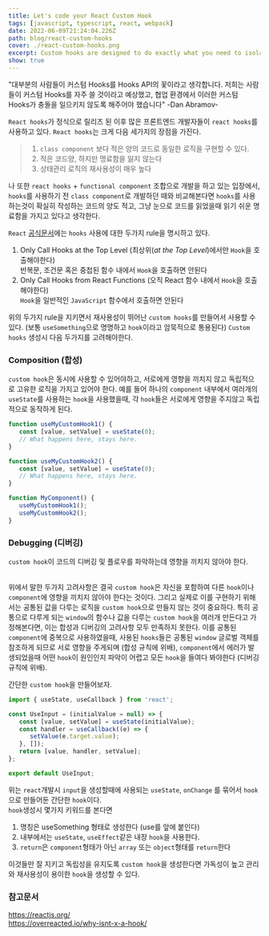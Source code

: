 ```yaml
---
title: Let's code your React Custom Hook
tags: [javascript, typescript, react, webpack]
date: 2022-06-09T21:24:04.226Z
path: blog/react-custom-hooks
cover: ./react-custom-hooks.png
excerpt: Custom hooks are designed to do exactly what you need to isolate and reuse its logic
show: true
---
```



<div class="quote">"대부분의 사람들이 커스텀 Hooks를 Hooks API의 꽃이라고 생각합니다. 저희는 사람들이 커스텀 Hooks를 자주 쓸 것이라고 예상했고, 협업 환경에서 이러한 커스텀 Hooks가 충돌을 일으키지 않도록 해주어야 했습니다" -Dan Abramov-</div>

`React hooks`가 정식으로 릴리즈 된 이후 많은 프론트엔드 개발자들이 `react hooks`를 사용하고 있다. `React hooks`는 크게 다음 세가지의 장점을 가진다.

> 1. `class component` 보다 적은 양의 코드로 동일한 로직을 구현할 수 있다.  
> 2. 적은 코드양, 하지만 명료함을 잃지 않는다   
> 3. 상태관리 로직의 재사용성이 매우 높다    

나 또한 `react hooks` + `functional component` 조합으로 개발을 하고 있는 입장에서, `hooks`를 사용하기 전 `class component`로 개발하던 때와 비교해본다면 `hooks`를 사용하는것이 확실히 작성하는 코드의 양도 적고, 그냥 눈으로 코드를 읽었을때 읽기 쉬운 명료함을 가지고 있다고 생각한다.   

`React` <a href="https://reactjs.org/" rel="noopener noreferrer">공식문서</a>에는 `hooks` 사용에 대한 두가지 rule을 명시하고 있다.
1. Only Call Hooks at the Top Level (최상위(*at the Top Level*)에서만 `Hook`을 호출해야한다)  
   반복문, 조건문 혹은 중첩된 함수 내에서 `Hook`을 호출하면 안된다
2. Only Call Hooks from React Functions (오직 React 함수 내에서 `Hook`을 호출해야한다)  
   `Hook`을 일반적인 `JavaScript` 함수에서 호출하면 안된다

위의 두가지 rule을 지키면서 재사용성이 뛰어난 `custom hooks`를 만들어서 사용할 수 있다. (보통 `useSomething`으로 명명하고 `hook`이라고 암묵적으로 통용된다) `Custom hooks` 생성시 다음 두가지를 고려해야한다.

### Composition (합성)  
`custom hook`은 동시에 사용할 수 있어야하고, 서로에게 영향을 끼치지 않고 독립적으로 고유한 로직을 가지고 있어야 한다. 예를 들어 하나의 `component` 내부에서 여러개의 `useState`를 사용하는 `hook`을 사용했을때, 각 `hook`들은 서로에게 영향을 주지않고 독립적으로 동작하게 된다.
```javascript
function useMyCustomHook1() {
   const [value, setValue] = useState(0);
   // What happens here, stays here.
}

function useMyCustomHook2() {
   const [value, setValue] = useState(0);
   // What happens here, stays here.
}

function MyComponent() {
   useMyCustomHook1();
   useMyCustomHook2();
}
```

### Debugging (디버깅)
`custom hook`이 코드의 디버깅 및 플로우를 파악하는데 영향을 끼치지 않아야 한다.
<br/><br/>

위에서 말한 두가지 고려사항은 결국 `custom hook`은 자신을 포함하여 다른 `hook`이나 `component`에 영향을 끼치지 않아야 한다는 것이다. 그리고 실제로 이를 구현하기 위해서는 공통된 값을 다루는 로직을 `custom hook`으로 만들지 않는 것이 중요하다. 특히 공통으로 다루게 되는 `window`의 함수나 값을 다루는 `custom hook`을 여러개 만든다고 가정해본다면, 이는 합성과 디버깅의 고려사항 모두 만족하지 못한다. 이를 공통된 `component`에 중복으로 사용하였을때, 사용된 `hooks`들은 공통된 `window` 글로벌 객체를 참조하게 되므로 서로 영향을 주게되며 (합성 규칙에 위배), `component`에서 에러가 발생되었을때 어떤 `hook`이 원인인지 파악이 어렵고 모든 `hook`을 들여다 봐야한다 (디버깅 규칙에 위배).

간단한 `custom hook`을 만들어보자.
```javascript
import { useState, useCallback } from 'react';

const UseInput = (initialValue = null) => {
   const [value, setValue] = useState(initialValue);
   const handler = useCallback((e) => {
      setValue(e.target.value);
   }, []);
   return [value, handler, setValue];
};

export default UseInput;
```
위는 `react`개발시 `input`을 생성할때에 사용되는 `useState`, `onChange` 를 묶어서 `hook`으로 만들어둔 간단한 `hook`이다.   
`hook`생성시 몇가지 키워드를 본다면
1. 명칭은 useSomething 형태로 생성한다 (use를 앞에 붙인다)
2. 내부에서는 `useState`, `useEffect`같은 내장 `hook`을 사용한다.
3. `return`은 `component`형태가 아닌 `array` 또는 `object`형태를 `return`한다  

이것들만 잘 지키고 독립성을 유지도록 `custom hook`을 생성한다면 가독성이 높고 관리와 재사용성이 용이한 `hook`을 생성할 수 있다.





### 참고문서  
https://reactjs.org/ <br/>
https://overreacted.io/why-isnt-x-a-hook/
